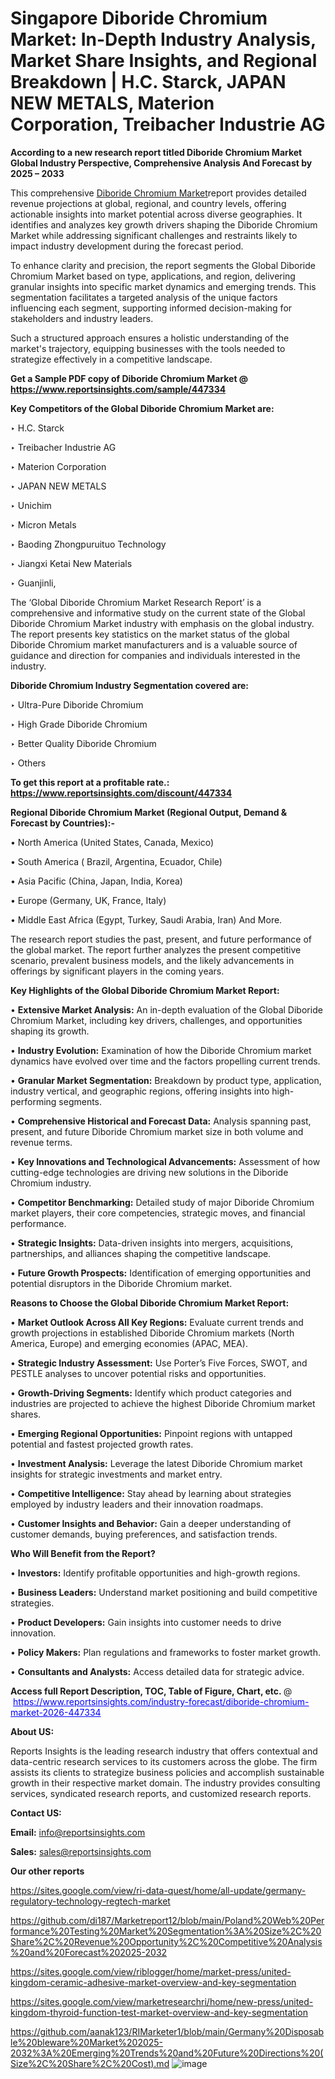 # Singapore Diboride Chromium Market: In-Depth Industry Analysis, Market Share Insights, and Regional Breakdown | H.C. Starck, JAPAN NEW METALS, Materion Corporation, Treibacher Industrie AG

<strong>According to a new research report titled Diboride Chromium Market Global Industry Perspective, Comprehensive Analysis And Forecast by 2025 – 2033</strong>

This comprehensive <a href=https://www.reportsinsights.com/sample/447334>Diboride Chromium Market</a>report provides detailed revenue projections at global, regional, and country levels, offering actionable insights into market potential across diverse geographies. It identifies and analyzes key growth drivers shaping the Diboride Chromium Market while addressing significant challenges and restraints likely to impact industry development during the forecast period.

To enhance clarity and precision, the report segments the Global Diboride Chromium Market based on type, applications, and region, delivering granular insights into specific market dynamics and emerging trends. This segmentation facilitates a targeted analysis of the unique factors influencing each segment, supporting informed decision-making for stakeholders and industry leaders.

Such a structured approach ensures a holistic understanding of the market's trajectory, equipping businesses with the tools needed to strategize effectively in a competitive landscape.

<strong>Get a Sample PDF copy of Diboride Chromium Market </strong><strong>@<a href=https://www.reportsinsights.com/sample/447334 style=color:#0000ff;> https://www.reportsinsights.com/sample/447334</a></strong></font>

<strong>Key Competitors of the Global Diboride Chromium Market are:</strong>

‣ H.C. Starck

‣ Treibacher Industrie AG

‣ Materion Corporation

‣ JAPAN NEW METALS

‣ Unichim

‣ Micron Metals

‣ Baoding Zhongpuruituo Technology

‣ Jiangxi Ketai New Materials

‣ Guanjinli,

The ‘Global Diboride Chromium Market Research Report’ is a comprehensive and informative study on the current state of the Global Diboride Chromium Market industry with emphasis on the global industry. The report presents key statistics on the market status of the global Diboride Chromium market manufacturers and is a valuable source of guidance and direction for companies and individuals interested in the industry.

<strong>Diboride Chromium Industry Segmentation covered are:</strong>

‣ Ultra-Pure Diboride Chromium

‣ High Grade Diboride Chromium

‣ Better Quality Diboride Chromium

‣ Others

<strong>To get this report at a profitable rate.: <a href=https://www.reportsinsights.com/discount/447334 style=color:#0000ff;>https://www.reportsinsights.com/discount/447334</a></strong></font>

<strong>Regional Diboride Chromium Market (Regional Output, Demand &amp; Forecast by Countries):-</strong>

• North America (United States, Canada, Mexico)

• South America ( Brazil, Argentina, Ecuador, Chile)

• Asia Pacific (China, Japan, India, Korea)

• Europe (Germany, UK, France, Italy)

• Middle East Africa (Egypt, Turkey, Saudi Arabia, Iran) And More.

The research report studies the past, present, and future performance of the global market. The report further analyzes the present competitive scenario, prevalent business models, and the likely advancements in offerings by significant players in the coming years.

<strong>Key Highlights of the Global Diboride Chromium Market Report:</strong>

• <strong>Extensive Market Analysis:</strong> An in-depth evaluation of the Global Diboride Chromium Market, including key drivers, challenges, and opportunities shaping its growth.

• <strong>Industry Evolution:</strong> Examination of how the Diboride Chromium market dynamics have evolved over time and the factors propelling current trends.

• <strong>Granular Market Segmentation:</strong> Breakdown by product type, application, industry vertical, and geographic regions, offering insights into high-performing segments.

• <strong>Comprehensive Historical and Forecast Data:</strong> Analysis spanning past, present, and future Diboride Chromium market size in both volume and revenue terms.

• <strong>Key Innovations and Technological Advancements:</strong> Assessment of how cutting-edge technologies are driving new solutions in the Diboride Chromium industry.

• <strong>Competitor Benchmarking:</strong> Detailed study of major Diboride Chromium market players, their core competencies, strategic moves, and financial performance.

• <strong>Strategic Insights:</strong> Data-driven insights into mergers, acquisitions, partnerships, and alliances shaping the competitive landscape.

• <strong>Future Growth Prospects:</strong> Identification of emerging opportunities and potential disruptors in the Diboride Chromium market.

<strong>Reasons to Choose the Global Diboride Chromium Market Report:</strong>

• <strong>Market Outlook Across All Key Regions:</strong> Evaluate current trends and growth projections in established Diboride Chromium markets (North America, Europe) and emerging economies (APAC, MEA).

• <strong>Strategic Industry Assessment:</strong> Use Porter’s Five Forces, SWOT, and PESTLE analyses to uncover potential risks and opportunities.

• <strong>Growth-Driving Segments:</strong> Identify which product categories and industries are projected to achieve the highest Diboride Chromium market shares.

• <strong>Emerging Regional Opportunities:</strong> Pinpoint regions with untapped potential and fastest projected growth rates.

• <strong>Investment Analysis:</strong> Leverage the latest Diboride Chromium market insights for strategic investments and market entry.

• <strong>Competitive Intelligence:</strong> Stay ahead by learning about strategies employed by industry leaders and their innovation roadmaps.

• <strong>Customer Insights and Behavior:</strong> Gain a deeper understanding of customer demands, buying preferences, and satisfaction trends.

<strong>Who Will Benefit from the Report?</strong>

• <strong>Investors:</strong> Identify profitable opportunities and high-growth regions.

• <strong>Business Leaders:</strong> Understand market positioning and build competitive strategies.

• <strong>Product Developers:</strong> Gain insights into customer needs to drive innovation.

• <strong>Policy Makers:</strong> Plan regulations and frameworks to foster market growth.

• <strong>Consultants and Analysts:</strong> Access detailed data for strategic advice.
</ul>
<strong>Access full Report Description, TOC, Table of Figure, Chart, etc. </strong>@  <a href=https://www.reportsinsights.com/industry-forecast/diboride-chromium-market-2026-447334 style=color:#0000ff;>https://www.reportsinsights.com/industry-forecast/diboride-chromium-market-2026-447334</a></font>

<strong><strong>About US</strong>:</strong>

Reports Insights is the leading research industry that offers contextual and data-centric research services to its customers across the globe. The firm assists its clients to strategize business policies and accomplish sustainable growth in their respective market domain. The industry provides consulting services, syndicated research reports, and customized research reports.

<strong>Contact US:</strong>

<p class=""""><b>Email:</b> <a href=mailto:info@reportsinsights.com>info@reportsinsights.com</a></p>
<p class=""""><b>Sales:</b> <a href=mailto:sales@reportsinsights.com>sales@reportsinsights.com</a></p>

<strong>Our other reports</strong>

<a href=https://sites.google.com/view/ri-data-quest/home/all-update/germany-regulatory-technology-regtech-market>https://sites.google.com/view/ri-data-quest/home/all-update/germany-regulatory-technology-regtech-market</a>

<a href=https://github.com/di187/Marketreport12/blob/main/Poland%20Web%20Performance%20Testing%20Market%20Segmentation%3A%20Size%2C%20Share%2C%20Revenue%20Opportunity%2C%20Competitive%20Analysis%20and%20Forecast%202025-2032>https://github.com/di187/Marketreport12/blob/main/Poland%20Web%20Performance%20Testing%20Market%20Segmentation%3A%20Size%2C%20Share%2C%20Revenue%20Opportunity%2C%20Competitive%20Analysis%20and%20Forecast%202025-2032</a>

<a href=https://sites.google.com/view/riblogger/home/market-press/united-kingdom-ceramic-adhesive-market-overview-and-key-segmentation>https://sites.google.com/view/riblogger/home/market-press/united-kingdom-ceramic-adhesive-market-overview-and-key-segmentation</a>

<a href=https://sites.google.com/view/marketresearchri/home/new-press/united-kingdom-thyroid-function-test-market-overview-and-key-segmentation>https://sites.google.com/view/marketresearchri/home/new-press/united-kingdom-thyroid-function-test-market-overview-and-key-segmentation</a>

<a href=https://github.com/aanak123/RIMarketer1/blob/main/Germany%20Disposable%20bleware%20Market%202025-2032%3A%20Emerging%20Trends%20and%20Future%20Directions%20(Size%2C%20Share%2C%20Cost).md>https://github.com/aanak123/RIMarketer1/blob/main/Germany%20Disposable%20bleware%20Market%202025-2032%3A%20Emerging%20Trends%20and%20Future%20Directions%20(Size%2C%20Share%2C%20Cost).md</a>
![image](https://github.com/user-attachments/assets/075ad0a7-d9ac-4a54-a5c7-2bd8662f1cad)
